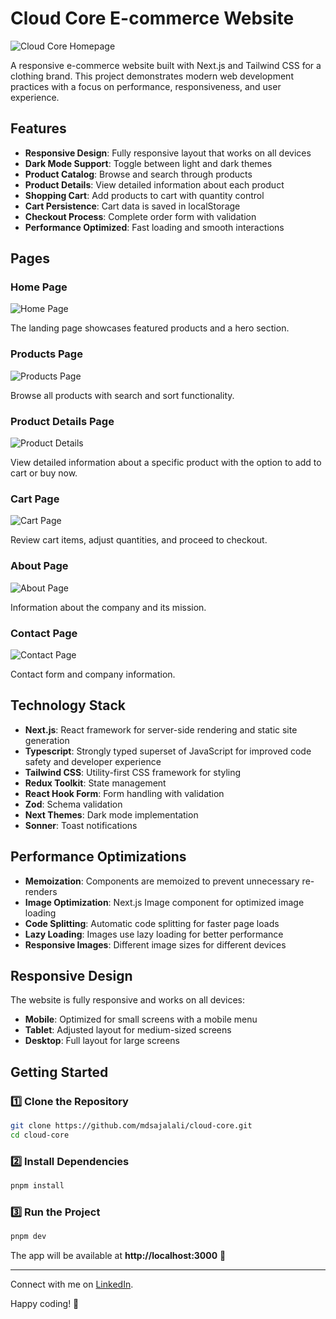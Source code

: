 # Cloud Core E-commerce Website

![Cloud Core Homepage](https://i.ibb.co.com/DDdCW0rH/homepage.png)

A responsive e-commerce website built with Next.js and Tailwind CSS for a clothing brand. This project demonstrates modern web development practices with a focus on performance, responsiveness, and user experience.

## Features

- **Responsive Design**: Fully responsive layout that works on all devices
- **Dark Mode Support**: Toggle between light and dark themes
- **Product Catalog**: Browse and search through products
- **Product Details**: View detailed information about each product
- **Shopping Cart**: Add products to cart with quantity control
- **Cart Persistence**: Cart data is saved in localStorage
- **Checkout Process**: Complete order form with validation
- **Performance Optimized**: Fast loading and smooth interactions

## Pages

### Home Page

![Home Page](https://i.ibb.co.com/DDdCW0rH/homepage.png)

The landing page showcases featured products and a hero section.

### Products Page

![Products Page](https://i.ibb.co.com/hFR4Qb4K/products.png)

Browse all products with search and sort functionality.

### Product Details Page

![Product Details](https://i.ibb.co.com/kPZ8VCg/product-details.png)

View detailed information about a specific product with the option to add to cart or buy now.

### Cart Page

![Cart Page](https://i.ibb.co.com/tM9nrS6t/cart-page.png)

Review cart items, adjust quantities, and proceed to checkout.

### About Page

![About Page](https://i.ibb.co.com/b5ZQS8pD/about-page.png)

Information about the company and its mission.

### Contact Page

![Contact Page](https://i.ibb.co.com/Q4p35Yq/contact-page.png)

Contact form and company information.

## Technology Stack

- **Next.js**: React framework for server-side rendering and static site generation
- **Typescript**: Strongly typed superset of JavaScript for improved code safety and developer experience
- **Tailwind CSS**: Utility-first CSS framework for styling
- **Redux Toolkit**: State management
- **React Hook Form**: Form handling with validation
- **Zod**: Schema validation
- **Next Themes**: Dark mode implementation
- **Sonner**: Toast notifications

## Performance Optimizations

- **Memoization**: Components are memoized to prevent unnecessary re-renders
- **Image Optimization**: Next.js Image component for optimized image loading
- **Code Splitting**: Automatic code splitting for faster page loads
- **Lazy Loading**: Images use lazy loading for better performance
- **Responsive Images**: Different image sizes for different devices

## Responsive Design

The website is fully responsive and works on all devices:

- **Mobile**: Optimized for small screens with a mobile menu
- **Tablet**: Adjusted layout for medium-sized screens
- **Desktop**: Full layout for large screens

## Getting Started

### 1️⃣ Clone the Repository

```sh
git clone https://github.com/mdsajalali/cloud-core.git
cd cloud-core
```

### 2️⃣ Install Dependencies

```sh
pnpm install
```

### 3️⃣ Run the Project

```sh
pnpm dev
```

The app will be available at **http://localhost:3000** 🚀

---

Connect with me on [LinkedIn](https://www.linkedin.com/in/mdsajalali/).

Happy coding! 🚀
